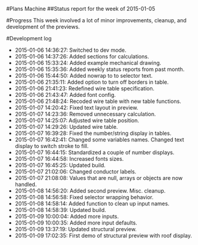 #Plans Machine
##Status report for the week of 2015-01-05

#Progress
This week involved a lot of minor improvements, cleanup, and development of the previews.

#Development log
* 2015-01-06 14:36:27: Switched to dev mode.
* 2015-01-06 14:37:26: Added sections for calculations.
* 2015-01-06 15:33:24: Added example mechanical drawing.
* 2015-01-06 15:35:36: Added weekly status reports from past month.
* 2015-01-06 15:44:50: Added nowrap to to selector text.
* 2015-01-06 21:35:11: Added option to turn off borders in table.
* 2015-01-06 21:41:23: Redefined wire table specification.
* 2015-01-06 21:43:47: Added font config.
* 2015-01-06 21:48:24: Recoded wire table with new table functions.
* 2015-01-07 14:20:42: Fixed text layout in preview.
* 2015-01-07 14:23:36: Removed unnecessary calculation.
* 2015-01-07 14:25:07: Adjusted wire table position.
* 2015-01-07 14:29:26: Updated wire table.
* 2015-01-07 16:39:28: Fixed the number/string display in tables.
* 2015-01-07 16:42:41: Changed some variables names. Changed text display to switch stroke to fill.
* 2015-01-07 16:44:15: Standardized a couple of number displays.
* 2015-01-07 16:44:58: Increased fonts sizes.
* 2015-01-07 16:45:25: Updated build.
* 2015-01-07 21:02:06: Changed conductor labels.
* 2015-01-07 21:08:08: Values that are null, arrays or objects are now handled.
* 2015-01-08 14:56:20: Added second preview. Misc. cleanup.
* 2015-01-08 14:56:58: Fixed selector wrapping behavior.
* 2015-01-08 14:58:14: Added function to clean up input names.
* 2015-01-08 14:58:39: Updated build.
* 2015-01-09 10:00:04: Added more inputs.
* 2015-01-09 10:00:35: Added more input defaults.
* 2015-01-09 13:37:19: Updated structural preview.
* 2015-01-09 17:02:35: First demo of structural preview with roof display.
